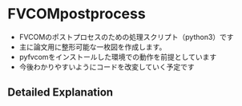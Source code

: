 # FVCOMpostprocess

- FVCOMのポストプロセスのための処理スクリプト（python3）です
- 主に論文用に整形可能な一枚図を作成します。
- pyfvcomをインストールした環境での動作を前提としています
- 今後わかりやすいようにコードを改変していく予定です

## Detailed Explanation
